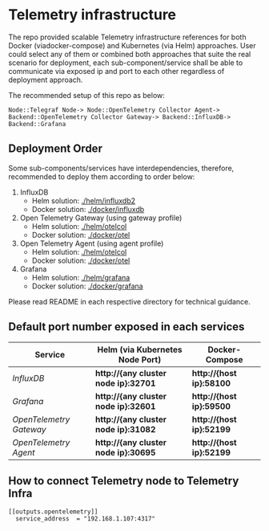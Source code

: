 # Telemetry infrastructure 
The repo provided scalable Telemetry infrastructure references for both Docker (viadocker-compose) and Kubernetes (via Helm) approaches. User could select any of them or combined both approaches that suite the real scenario for deployment, each sub-component/service shall be able to communicate via exposed ip and port to each other regardless of deployment approach.

The recommended setup of this repo as below:
```
Node::Telegraf Node-> Node::OpenTelemetry Collector Agent-> Backend::OpenTelemetry Collector Gateway-> Backend::InfluxDB-> Backend::Grafana
```


## Deployment Order
Some sub-components/services have interdependencies, therefore, recommended to deploy them according to order below:
1. InfluxDB
   - Helm solution: [./helm/influxdb2](./helm/influxdb2) 
   - Docker solution: [./docker/influxdb](./docker/influxdb)
2. Open Telemetry Gateway (using gateway profile)
   - Helm solution: [./helm/otelcol](./helm/otelcol)
   - Docker solution: [./docker/otel](./docker/otel)
3. Open Telemetry Agent (using agent profile)
   - Helm solution: [./helm/otelcol](./helm/otelcol)
   - Docker solution: [./docker/otel](./docker/otel)
4. Grafana
   - Helm solution: [./helm/grafana](./helm/grafana)
   - Docker solution: [./docker/grafana](./docker/grafana)

Please read README in each respective directory for technical guidance.

## Default port number exposed in each services
Service | Helm (via Kubernetes Node Port) | Docker-Compose
--- | --- | ---
*InfluxDB* | **http://{any cluster node ip}:32701** | **http://{host ip}:58100**
*Grafana* | **http://{any cluster node ip}:32601** | **http://{host ip}:59500**
*OpenTelemetry Gateway* | **http://{any cluster node ip}:31082** | **http://{host ip}:52199**
*OpenTelemetry Agent* | **http://{any cluster node ip}:30695** | **http://{host ip}:52199**


## How to connect Telemetry node to Telemetry Infra

```
[[outputs.opentelemetry]]
  service_address  = "192.168.1.107:4317"
```
